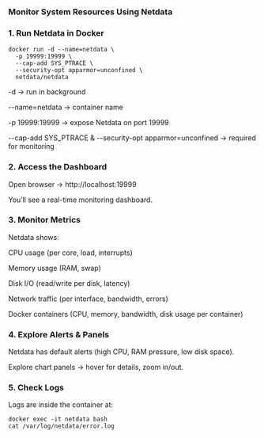 ### Monitor System Resources Using Netdata

### 1. Run Netdata in Docker

```
docker run -d --name=netdata \
  -p 19999:19999 \
  --cap-add SYS_PTRACE \
  --security-opt apparmor=unconfined \
  netdata/netdata
```



-d → run in background

--name=netdata → container name

-p 19999:19999 → expose Netdata on port 19999

--cap-add SYS_PTRACE & --security-opt apparmor=unconfined → required for monitoring

### 2. Access the Dashboard

Open browser → http://localhost:19999

You’ll see a real-time monitoring dashboard.


### 3. Monitor Metrics

Netdata shows:

CPU usage (per core, load, interrupts)

Memory usage (RAM, swap)

Disk I/O (read/write per disk, latency)

Network traffic (per interface, bandwidth, errors)

Docker containers (CPU, memory, bandwidth, disk usage per container)

### 4. Explore Alerts & Panels

Netdata has default alerts (high CPU, RAM pressure, low disk space).

Explore chart panels → hover for details, zoom in/out.

### 5. Check Logs

Logs are inside the container at:

```
docker exec -it netdata bash
cat /var/log/netdata/error.log
```
